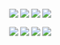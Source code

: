 
![](https://github.com/user-attachments/assets/0b78f25e-eebe-40a4-b4f2-dbd532ee84b2) ![](https://i.pinimg.com/originals/65/8a/5b/658a5bc2ebef7245b33271d695a69b57.gif) ![](https://i.pinimg.com/originals/bd/27/76/bd2776346347b9cabd4856d749dbd00f.gif) ![](https://i.pinimg.com/originals/fe/3e/90/fe3e9005c99342d639ea0c63e1a973b4.gif)

![](https://i.pinimg.com/originals/a0/02/55/a002550a3d08da33bb9dbe57cf7bc0f7.gif) ![](https://i.pinimg.com/originals/d8/09/d2/d809d2a888e6acd67b18d80175b32543.gif) ![](https://i.pinimg.com/originals/fc/0f/ab/fc0fabf4f4b127f4c21d19f161135cf4.gif) ![](https://i.pinimg.com/originals/c1/15/9f/c1159f8b3ac388973fba0d6e5984f101.gif)
